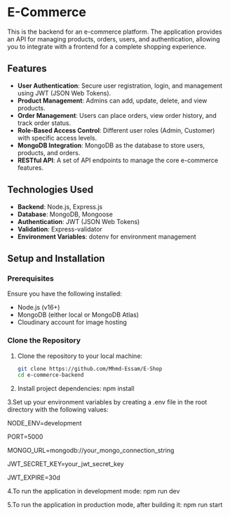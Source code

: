 # E-Commerce 

This is the backend for an e-commerce platform. The application provides an API for managing products, orders, users, and authentication, allowing you to integrate with a frontend for a complete shopping experience.

## Features

- **User Authentication**: Secure user registration, login, and management using JWT (JSON Web Tokens).
- **Product Management**: Admins can add, update, delete, and view products.
- **Order Management**: Users can place orders, view order history, and track order status.
- **Role-Based Access Control**: Different user roles (Admin, Customer) with specific access levels.
- **MongoDB Integration**: MongoDB as the database to store users, products, and orders.
- **RESTful API**: A set of API endpoints to manage the core e-commerce features.

## Technologies Used

- **Backend**: Node.js, Express.js
- **Database**: MongoDB, Mongoose
- **Authentication**: JWT (JSON Web Tokens)
- **Validation**: Express-validator
- **Environment Variables**: dotenv for environment management

## Setup and Installation

### Prerequisites

Ensure you have the following installed:

- Node.js (v16+)
- MongoDB (either local or MongoDB Atlas)
- Cloudinary account for image hosting

### Clone the Repository

1. Clone the repository to your local machine:

   ```bash
   git clone https://github.com/Mhmd-Essam/E-Shop
   cd e-commerce-backend

2. Install project dependencies:
   npm install

3.Set up your environment variables by creating a .env file in the root directory with the following values:

  NODE_ENV=development
  
  PORT=5000
  
  MONGO_URL=mongodb://your_mongo_connection_string
  
  JWT_SECRET_KEY=your_jwt_secret_key
  
  JWT_EXPIRE=30d



4.To run the application in development mode:
   npm run dev

5.To run the application in production mode, after building it:
   npm run start


